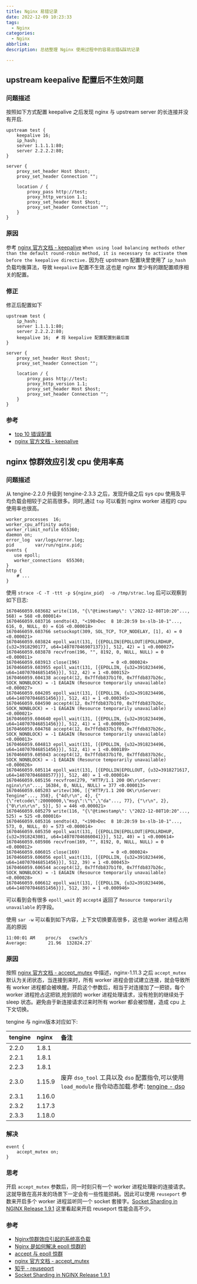 ```yaml
---
title: Nginx 易错记录
date: 2022-12-09 10:23:33
tags:
  - Nginx
categories:
  - Nginx
abbrlink: 
description: 总结整理 Nginx 使用过程中的容易出错&踩坑记录

---
```


## upstream keepalive 配置后不生效问题

### 问题描述

按照如下方式配置 keepalive 之后发现 nginx 与 upstream server 的长连接并没有开启.

```
upstream test {
    keepalive 16;
    ip_hash;
    server 1.1.1.1:80;
    server 2.2.2.2:80;
}

server {
    proxy_set_header Host $host;
    proxy_set_header Connection "";
    
    location / {
        proxy_pass http://test;
        proxy_http_version 1.1;
        proxy_set_header Host $host;
        proxy_set_header Connection "";
    }
}
```

### 原因

参考 [nginx 官方文档 - keepalive](http://nginx.org/en/docs/http/ngx_http_upstream_module.html#keepalive) `When using load balancing methods other than the default round-robin method, it is necessary to activate them before the keepalive directive.` 因为在 upstream 配置块里使用了 `ip_hash` 负载均衡算法，导致 `keepalive` 配置不生效.这也是 nginx 里少有的跟配置顺序相关的配置。

### 修正

修正后配置如下

```
upstream test {
    ip_hash;
    server 1.1.1.1:80;
    server 2.2.2.2:80;
    keepalive 16;  # 将 keepalive 配置配置到最后面
}

server {
    proxy_set_header Host $host;
    proxy_set_header Connection "";
    
    location / {
        proxy_pass http://test;
        proxy_http_version 1.1;
        proxy_set_header Host $host;
        proxy_set_header Connection "";
    }
}
```

### 参考

- [top 10 错误配置](https://www.nginx.com/blog/avoiding-top-10-nginx-configuration-mistakes/)
- [nginx 官方文档 - keepalive](http://nginx.org/en/docs/http/ngx_http_upstream_module.html#keepalive)

## nginx 惊群效应引发 cpu 使用率高

### 问题描述

从 tengine-2.2.0 升级到 tengine-2.3.3 之后，发现升级之后 sys cpu 使用及平均负载会相较于之前高很多。同时,通过 `top` 可以看到 nginx worker 进程的 cpu 使用率也很高。

```
worker_processes  16;
worker_cpu_affinity auto;
worker_rlimit_nofile 655360;
daemon on;
error_log  var/logs/error.log;
pid        var/run/nginx.pid;
events {
   use epoll;
   worker_connections  655360;
}
http {
    # ...
}
```

使用 `strace -C -T -ttt -p ${nginx_pid}  -o /tmp/strac.log` 后可以观察到如下日志:

```
1670466059.603682 write(116, "{\"@timestamp\": \"2022-12-08T10:20"..., 568) = 568 <0.000014>
1670466059.603716 sendto(43, "<190>Dec  8 10:20:59 bx-slb-10-1"..., 616, 0, NULL, 0) = 616 <0.000018>
1670466059.603766 setsockopt(309, SOL_TCP, TCP_NODELAY, [1], 4) = 0 <0.000021>
1670466059.603824 epoll_wait(131, [{EPOLLIN|EPOLLOUT|EPOLLRDHUP, {u32=3918290177, u64=140707046907137}}], 512, 42) = 1 <0.000027>
1670466059.603878 recvfrom(196, "", 8192, 0, NULL, NULL) = 0 <0.000011>
1670466059.603913 close(196)            = 0 <0.000024>
1670466059.603955 epoll_wait(131, [{EPOLLIN, {u32=3918234496, u64=140707046851456}}], 512, 42) = 1 <0.000152>
1670466059.604138 accept4(12, 0x7ffdb837b1f0, 0x7ffdb837b26c, SOCK_NONBLOCK) = -1 EAGAIN (Resource temporarily unavailable) <0.000027>
1670466059.604205 epoll_wait(131, [{EPOLLIN, {u32=3918234496, u64=140707046851456}}], 512, 41) = 1 <0.000345>
1670466059.604590 accept4(12, 0x7ffdb837b1f0, 0x7ffdb837b26c, SOCK_NONBLOCK) = -1 EAGAIN (Resource temporarily unavailable) <0.000021>
1670466059.604640 epoll_wait(131, [{EPOLLIN, {u32=3918234496, u64=140707046851456}}], 512, 41) = 1 <0.000092>
1670466059.604768 accept4(12, 0x7ffdb837b1f0, 0x7ffdb837b26c, SOCK_NONBLOCK) = -1 EAGAIN (Resource temporarily unavailable) <0.000013>
1670466059.604813 epoll_wait(131, [{EPOLLIN, {u32=3918234496, u64=140707046851456}}], 512, 41) = 1 <0.000189>
1670466059.605043 accept4(12, 0x7ffdb837b1f0, 0x7ffdb837b26c, SOCK_NONBLOCK) = -1 EAGAIN (Resource temporarily unavailable) <0.000026>
1670466059.605114 epoll_wait(131, [{EPOLLIN|EPOLLOUT, {u32=3918271617, u64=140707046888577}}], 512, 40) = 1 <0.000014>
1670466059.605156 recvfrom(279, "HTTP/1.1 200 OK\r\nServer: nginx\r\n"..., 16384, 0, NULL, NULL) = 377 <0.000013>
1670466059.605203 writev(306, [{"HTTP/1.1 200 OK\r\nServer: Tengine"..., 358}, {"4d\r\n", 4}, {"{\"retcode\":20000000,\"msg\":\"\",\"da"..., 77}, {"\r\n", 2}, {"0\r\n\r\n", 5}], 5) = 446 <0.000021>
1670466059.605279 write(116, "{\"@timestamp\": \"2022-12-08T10:20"..., 525) = 525 <0.000016>
1670466059.605316 sendto(43, "<190>Dec  8 10:20:59 bx-slb-10-1"..., 573, 0, NULL, 0) = 573 <0.000014>
1670466059.605350 epoll_wait(131, [{EPOLLIN|EPOLLOUT|EPOLLRDHUP, {u32=3918243081, u64=140707046860041}}], 512, 40) = 1 <0.000614>
1670466059.605986 recvfrom(169, "", 8192, 0, NULL, NULL) = 0 <0.000012>
1670466059.606015 close(169)            = 0 <0.000024>
1670466059.606056 epoll_wait(131, [{EPOLLIN, {u32=3918234496, u64=140707046851456}}], 512, 39) = 1 <0.000453>
1670466059.606544 accept4(12, 0x7ffdb837b1f0, 0x7ffdb837b26c, SOCK_NONBLOCK) = -1 EAGAIN (Resource temporarily unavailable) <0.000028>
1670466059.606612 epoll_wait(131, [{EPOLLIN, {u32=3918234496, u64=140707046851456}}], 512, 39) = 1 <0.000946>
```

可以看到会有很多 `epoll_wait` 的 `accept4` 返回了 `Resource temporarily unavailable` 的字段。

使用 `sar -w` 可以看到如下内容，上下文切换要高很多，这也是 worker 进程占用高的原因

```
11:00:01 AM    proc/s   cswch/s
Average:        21.96  132824.27`
```

### 原因

按照 [nginx 官方文档 - accept_mutex](http://nginx.org/en/docs/ngx_core_module.html#accept_mutex) 中描述，nginx-1.11.3 之后 `accept_mutex` 默认为关闭状态，当连接到来时，所有 worker 进程会尝试建立连接，就会导致所有 worker 进程都会被唤醒。开启这个参数后，相当于对连接加了一把锁，每个 worker 进程抢占这把锁,抢到锁的 worker 进程处理请求，没有抢到的继续处于 sleep 状态。避免由于新连接请求过来时所有 worker 都会被惊醒，造成 cpu 上下文切换。

tengine 与 nginx版本对应如下:

| tengine | nginx  | 备注                                                         |
| :------ | :----- | :----------------------------------------------------------- |
| 2.2.0   | 1.8.1  |                                                              |
| 2.2.1   | 1.8.1  |                                                              |
| 2.2.3   | 1.8.1  |                                                              |
| 2.3.0   | 1.15.9 | 废弃 `dso_tool` 工具以及 `dso` 配置指令,可以使用 `load_module` 指令动态加载.参考: [tengine - dso](http://tengine.taobao.org/document_cn/dso_cn.html) |
| 2.3.1   | 1.16.0 |                                                              |
| 2.3.2   | 1.17.3 |                                                              |
| 2.3.3   | 1.18.0 |                                                              |

### 解决

```
event {
    accept_mutex on;
}
```

### 思考

开启 `accept_mutex` 参数后，同一时刻只有一个 worker 进程处理新的连接请求。这就导致在高并发的场景下一定会有一些性能损耗。因此可以使用 `reuseport` 参数来开启多个 worker 进程监听同一个 socket 套接字。[Socket Sharding in NGINX Release 1.9.1](https://www.nginx.com/blog/socket-sharding-nginx-release-1-9-1/) 这里看起来开启 reuseport 性能会高不少。

### 参考

- [Nginx惊群效应引起的系统高负载](https://zhuanlan.zhihu.com/p/401910162)
- [Nginx 是如何解决 epoll 惊群的](https://ld246.com/article/1588731832846)
- [accept 与 epoll 惊群](https://pureage.info/2015/12/22/thundering-herd.html)
- [nginx 官方文档 - accept_mutex](http://nginx.org/en/docs/ngx_core_module.html#accept_mutex)
- [知乎 - reuseport](https://www.zhihu.com/question/51618274)
- [Socket Sharding in NGINX Release 1.9.1](https://www.nginx.com/blog/socket-sharding-nginx-release-1-9-1/)

